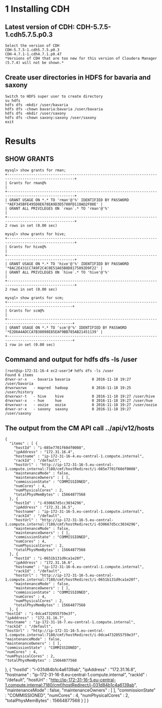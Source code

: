 # 1 Installing CDH

## Latest version of CDH: CDH-5.7.5-1.cdh5.7.5.p0.3
    Select the version of CDH
    CDH-5.7.5-1.cdh5.7.5.p0.3
    CDH-4.7.1-1.cdh4.7.1.p0.47
    *Versions of CDH that are too new for this version of Cloudera Manager (5.7.4) will not be shown.*
## Create user directories in HDFS for bavaria and saxony
    Switch to HDFS super user to create directory
    su hdfs
    hdfs dfs -mkdir /user/bavaria
    hdfs dfs -chown bavaria:bavaria /user/bavaria
    hdfs dfs -mkdir /user/saxony
    hdfs dfs -chown saxony:saxony /user/saxony
    exit
    
# Results
## SHOW GRANTS
    mysql> show grants for rman;
    +-----------------------------------------------------------------------------------------------------+
    | Grants for rman@%                                                                                   |
    +-----------------------------------------------------------------------------------------------------+
    | GRANT USAGE ON *.* TO 'rman'@'%' IDENTIFIED BY PASSWORD '*AEF345BFE495D8E678EA9D3D5708FD110AD2F08E' |
    | GRANT ALL PRIVILEGES ON `rman`.* TO 'rman'@'%'                                                      |
    +-----------------------------------------------------------------------------------------------------+
    2 rows in set (0.00 sec)

    mysql> show grants for hive;
    +-----------------------------------------------------------------------------------------------------+
    | Grants for hive@%                                                                                   |
    +-----------------------------------------------------------------------------------------------------+
    | GRANT USAGE ON *.* TO 'hive'@'%' IDENTIFIED BY PASSWORD '*8AC2E431CC7A9F2C4C0E51A65B8D8175892D9F22' |
    | GRANT ALL PRIVILEGES ON `hive`.* TO 'hive'@'%'                                                      |
    +-----------------------------------------------------------------------------------------------------+
    2 rows in set (0.00 sec)

    mysql> show grants for scm;
    +----------------------------------------------------------------------------------------------------+
    | Grants for scm@%                                                                                   |
    +----------------------------------------------------------------------------------------------------+
    | GRANT USAGE ON *.* TO 'scm'@'%' IDENTIFIED BY PASSWORD '*E2D6A4ADCCA7B38098E85EAF9BB785AB21451139' |
    +----------------------------------------------------------------------------------------------------+
    1 row in set (0.00 sec)

## Command and output for hdfs dfs -ls /user
    [root@ip-172-31-16-4 ec2-user]# hdfs dfs -ls /user
    Found 6 items
    drwxr-xr-x   - bavaria bavaria          0 2016-11-18 19:27 /user/bavaria
    drwxrwxrwx   - mapred  hadoop           0 2016-11-18 19:25 /user/history
    drwxrwxr-t   - hive    hive             0 2016-11-18 19:27 /user/hive
    drwxrwxr-x   - hue     hue              0 2016-11-18 19:27 /user/hue
    drwxrwxr-x   - oozie   oozie            0 2016-11-18 19:27 /user/oozie
    drwxr-xr-x   - saxony  saxony           0 2016-11-18 19:27 /user/saxony

## The output from the CM API call ../api/v12/hosts

    {
      "items" : [ {
        "hostId" : "i-085e7701f60df0008",
        "ipAddress" : "172.31.16.4",
        "hostname" : "ip-172-31-16-4.eu-central-1.compute.internal",
        "rackId" : "/default",
        "hostUrl" : "http://ip-172-31-16-5.eu-central-1.compute.internal:7180/cmf/hostRedirect/i-085e7701f60df0008",
        "maintenanceMode" : false,
        "maintenanceOwners" : [ ],
        "commissionState" : "COMMISSIONED",
        "numCores" : 4,
        "numPhysicalCores" : 2,
        "totalPhysMemBytes" : 15664877568
      }, {
        "hostId" : "i-030667d5cc3034296",
        "ipAddress" : "172.31.16.5",
        "hostname" : "ip-172-31-16-5.eu-central-1.compute.internal",
        "rackId" : "/default",
        "hostUrl" : "http://ip-172-31-16-5.eu-central-1.compute.internal:7180/cmf/hostRedirect/i-030667d5cc3034296",
        "maintenanceMode" : false,
        "maintenanceOwners" : [ ],
        "commissionState" : "COMMISSIONED",
        "numCores" : 4,
        "numPhysicalCores" : 2,
        "totalPhysMemBytes" : 15664877568
      }, {
        "hostId" : "i-0651b131d9ca1e20f",
        "ipAddress" : "172.31.16.6",
        "hostname" : "ip-172-31-16-6.eu-central-1.compute.internal",
        "rackId" : "/default",
        "hostUrl" : "http://ip-172-31-16-5.eu-central-1.compute.internal:7180/cmf/hostRedirect/i-0651b131d9ca1e20f",
        "maintenanceMode" : false,
        "maintenanceOwners" : [ ],
        "commissionState" : "COMMISSIONED",
        "numCores" : 4,
        "numPhysicalCores" : 2,
        "totalPhysMemBytes" : 15664877568
      }, {
    "hostId" : "i-0dca4732055759e3f",
    "ipAddress" : "172.31.16.7",
    "hostname" : "ip-172-31-16-7.eu-central-1.compute.internal",
    "rackId" : "/default",
    "hostUrl" : "http://ip-172-31-16-5.eu-central-1.compute.internal:7180/cmf/hostRedirect/i-0dca4732055759e3f",
    "maintenanceMode" : false,
    "maintenanceOwners" : [ ],
    "commissionState" : "COMMISSIONED",
    "numCores" : 4,
    "numPhysicalCores" : 2,
    "totalPhysMemBytes" : 15664877568
  }, {
    "hostId" : "i-031d84b1c4a6139ab",
    "ipAddress" : "172.31.16.8",
    "hostname" : "ip-172-31-16-8.eu-central-1.compute.internal",
    "rackId" : "/default",
    "hostUrl" : "http://ip-172-31-16-5.eu-central-1.compute.internal:7180/cmf/hostRedirect/i-031d84b1c4a6139ab",
    "maintenanceMode" : false,
    "maintenanceOwners" : [ ],
    "commissionState" : "COMMISSIONED",
    "numCores" : 4,
    "numPhysicalCores" : 2,
    "totalPhysMemBytes" : 15664877568
  } ]
}
